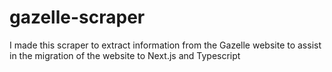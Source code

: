 # gazelle-scraper
I made this scraper to extract information from the Gazelle website to assist in the migration of the website to Next.js and Typescript
